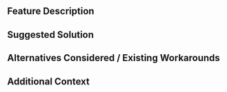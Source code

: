 ## Feature Description

## Suggested Solution
<!--
It's ok if you don't have a suggested solution, but please let us know if you
have any ideas!
-->

## Alternatives Considered / Existing Workarounds

## Additional Context
<!-- Add other information, screenshots, etc. about the request here -->
